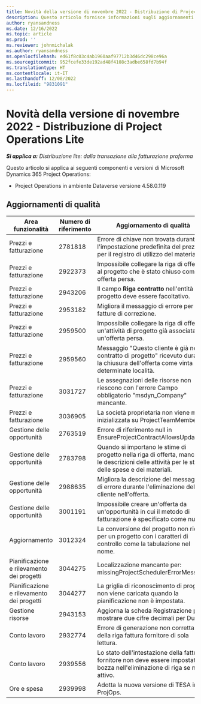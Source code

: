 ```yaml
---
title: Novità della versione di novembre 2022 - Distribuzione di Project Operations Lite
description: Questo articolo fornisce informazioni sugli aggiornamenti di qualità disponibili nella versione di novembre 2022 della distribuzione lite di Microsoft Dynamics 365 Project Operations.
author: ryansandness
ms.date: 12/16/2022
ms.topic: article
ms.prod: ''
ms.reviewer: johnmichalak
ms.author: ryansandness
ms.openlocfilehash: ed61f8c03c4ab1960aaf97712b3d46dc298ce96a
ms.sourcegitcommit: 952fcefe33de192ad48f4108c3adbe658fd7b94f
ms.translationtype: HT
ms.contentlocale: it-IT
ms.lasthandoff: 12/08/2022
ms.locfileid: "9831091"
---
```

# <a name="whats-new-november-2022---project-operations-lite-deployment"></a>Novità della versione di novembre 2022 - Distribuzione di Project Operations Lite

_**Si applica a:** Distribuzione lite: dalla transazione alla fatturazione proforma_

Questo articolo si applica ai seguenti componenti e versioni di Microsoft Dynamics 365 Project Operations:

- Project Operations in ambiente Dataverse versione 4.58.0.119


## <a name="quality-updates"></a>Aggiornamenti di qualità

| Area funzionalità | Numero di riferimento | Aggiornamento di qualità |
| --- | --- | --- |
| Prezzi e fatturazione | 2781818 | Errore di chiave non trovata durante l'impostazione predefinita del prezzo per il registro di utilizzo del materiale. |
| Prezzi e fatturazione | 2922373 | Impossibile collegare la riga di offerta al progetto che è stato chiuso come offerta persa. |
| Prezzi e fatturazione | 2943206 | Il campo **Riga contratto** nell'entità progetto deve essere facoltativo. |
| Prezzi e fatturazione | 2953182 | Migliora il messaggio di errore per le fatture di correzione.|
| Prezzi e fatturazione | 2959500 | Impossibile collegare la riga di offerta a un'attività di progetto già associata a un'offerta persa.|
| Prezzi e fatturazione | 2959560 | Messaggio "Questo cliente è già nel contratto di progetto" ricevuto durante la chiusura dell'offerta come vinta in determinate località. |
| Prezzi e fatturazione | 3031727 | Le assegnazioni delle risorse non riescono con l'errore Campo obbligatorio "msdyn_Company" mancante. |
| Prezzi e fatturazione | 3036905 | La società proprietaria non viene mai inizializzata su ProjectTeamMember. |
| Gestione delle opportunità | 2763519 | Errore di riferimento null in EnsureProjectContractAllowsUpdates. |
| Gestione delle opportunità | 2783798 | Quando si importano le stime di progetto nella riga di offerta, mancano le descrizioni delle attività per le stime delle spese e dei materiali.|
| Gestione delle opportunità | 2988635 | Migliora la descrizione del messaggio di errore durante l'eliminazione del cliente nell'offerta. |
| Gestione delle opportunità | 3001191 | Impossibile creare un'offerta da un'opportunità in cui il metodo di fatturazione è specificato come null. |
| Aggiornamento | 3012324 | La conversione del progetto non riesce per un progetto con i caratteri di controllo come la tabulazione nel nome. || Pianificazione e rilevamento dei progetti | 2790384 | Il timeout OperationSet in sospeso è troppo breve. |
| Pianificazione e rilevamento dei progetti | 3044275 | Localizzazione mancante per: missingProjectSchedulerErrorMessage. |
| Pianificazione e rilevamento dei progetti | 3044277 | La griglia di riconoscimento di progetto non viene caricata quando la pianificazione non è impostata.|
| Gestione risorse | 2943153 | Aggiorna la scheda Registrazione per mostrare due cifre decimali per Durata.|
| Conto lavoro | 2932774 | Errore di generazione non corretta della riga fattura fornitore di sola lettura. |
| Conto lavoro | 2939556 | Lo stato dell'intestazione della fattura fornitore non deve essere impostato su bozza nell'eliminazione di riga se non è attivo. |
| Ore e spesa | 2939998 | Adotta la nuova versione di TESA in ProjOps. |
